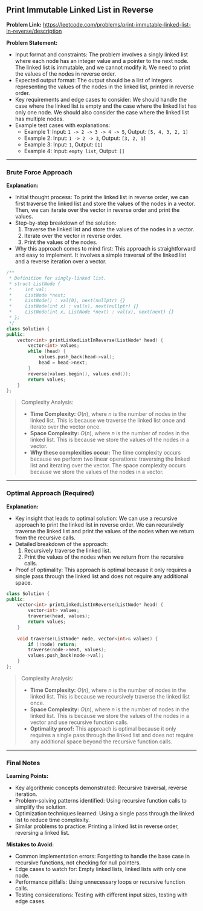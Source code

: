 ## Print Immutable Linked List in Reverse
**Problem Link:** https://leetcode.com/problems/print-immutable-linked-list-in-reverse/description

**Problem Statement:**
- Input format and constraints: The problem involves a singly linked list where each node has an integer value and a pointer to the next node. The linked list is immutable, and we cannot modify it. We need to print the values of the nodes in reverse order.
- Expected output format: The output should be a list of integers representing the values of the nodes in the linked list, printed in reverse order.
- Key requirements and edge cases to consider: We should handle the case where the linked list is empty and the case where the linked list has only one node. We should also consider the case where the linked list has multiple nodes.
- Example test cases with explanations:
    - Example 1: Input: `1 -> 2 -> 3 -> 4 -> 5`, Output: `[5, 4, 3, 2, 1]`
    - Example 2: Input: `1 -> 2 -> 3`, Output: `[3, 2, 1]`
    - Example 3: Input: `1`, Output: `[1]`
    - Example 4: Input: `empty list`, Output: `[]`

---

### Brute Force Approach

**Explanation:**
- Initial thought process: To print the linked list in reverse order, we can first traverse the linked list and store the values of the nodes in a vector. Then, we can iterate over the vector in reverse order and print the values.
- Step-by-step breakdown of the solution:
    1. Traverse the linked list and store the values of the nodes in a vector.
    2. Iterate over the vector in reverse order.
    3. Print the values of the nodes.
- Why this approach comes to mind first: This approach is straightforward and easy to implement. It involves a simple traversal of the linked list and a reverse iteration over a vector.

```cpp
/**
 * Definition for singly-linked list.
 * struct ListNode {
 *     int val;
 *     ListNode *next;
 *     ListNode() : val(0), next(nullptr) {}
 *     ListNode(int x) : val(x), next(nullptr) {}
 *     ListNode(int x, ListNode *next) : val(x), next(next) {}
 * };
 */
class Solution {
public:
    vector<int> printLinkedListInReverse(ListNode* head) {
        vector<int> values;
        while (head) {
            values.push_back(head->val);
            head = head->next;
        }
        reverse(values.begin(), values.end());
        return values;
    }
};
```

> Complexity Analysis:
> - **Time Complexity:** $O(n)$, where $n$ is the number of nodes in the linked list. This is because we traverse the linked list once and iterate over the vector once.
> - **Space Complexity:** $O(n)$, where $n$ is the number of nodes in the linked list. This is because we store the values of the nodes in a vector.
> - **Why these complexities occur:** The time complexity occurs because we perform two linear operations: traversing the linked list and iterating over the vector. The space complexity occurs because we store the values of the nodes in a vector.

---

### Optimal Approach (Required)

**Explanation:**
- Key insight that leads to optimal solution: We can use a recursive approach to print the linked list in reverse order. We can recursively traverse the linked list and print the values of the nodes when we return from the recursive calls.
- Detailed breakdown of the approach:
    1. Recursively traverse the linked list.
    2. Print the values of the nodes when we return from the recursive calls.
- Proof of optimality: This approach is optimal because it only requires a single pass through the linked list and does not require any additional space.

```cpp
class Solution {
public:
    vector<int> printLinkedListInReverse(ListNode* head) {
        vector<int> values;
        traverse(head, values);
        return values;
    }
    
    void traverse(ListNode* node, vector<int>& values) {
        if (!node) return;
        traverse(node->next, values);
        values.push_back(node->val);
    }
};
```

> Complexity Analysis:
> - **Time Complexity:** $O(n)$, where $n$ is the number of nodes in the linked list. This is because we recursively traverse the linked list once.
> - **Space Complexity:** $O(n)$, where $n$ is the number of nodes in the linked list. This is because we store the values of the nodes in a vector and use recursive function calls.
> - **Optimality proof:** This approach is optimal because it only requires a single pass through the linked list and does not require any additional space beyond the recursive function calls.

---

### Final Notes

**Learning Points:**
- Key algorithmic concepts demonstrated: Recursive traversal, reverse iteration.
- Problem-solving patterns identified: Using recursive function calls to simplify the solution.
- Optimization techniques learned: Using a single pass through the linked list to reduce time complexity.
- Similar problems to practice: Printing a linked list in reverse order, reversing a linked list.

**Mistakes to Avoid:**
- Common implementation errors: Forgetting to handle the base case in recursive functions, not checking for null pointers.
- Edge cases to watch for: Empty linked lists, linked lists with only one node.
- Performance pitfalls: Using unnecessary loops or recursive function calls.
- Testing considerations: Testing with different input sizes, testing with edge cases.